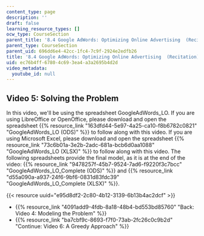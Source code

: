 ```yaml
---
content_type: page
description: ''
draft: false
learning_resource_types: []
ocw_type: CourseSection
parent_title: '8.4 Google AdWords: Optimizing Online Advertising  (Recitation)'
parent_type: CourseSection
parent_uid: 696dd6e4-42cc-1fc4-7c9f-2924e2edfb26
title: '8.4 Google AdWords: Optimizing Online Advertising  (Recitation)'
uid: ec76b4ff-6780-4c69-3ea4-a3a2695b4d2d
video_metadata:
  youtube_id: null
---
```

## Video 5: Solving the Problem

In this video, we'll be using the spreadsheet GoogleAdWords\_LO. If you are using LibreOffice or OpenOffice, please download and open the spreadsheet {{% resource_link "163dfd44-5e97-4a25-ca10-f8b6782c0821" "GoogleAdWords_LO (ODS)" %}} to follow along with this video. If you are using Microsoft Excel, please download and open the spreadsheet {{% resource_link "73c6b01a-3e2b-2adc-681a-bcb6d0aa1088" "GoogleAdWords_LO (XLSX)" %}} to follow along with this video. The following spreadsheets provide the final model, as it is at the end of the video: {{% resource_link "9478257f-45b7-9524-7ad6-f9220f3c7bcc" "GoogleAdWords_LO_Complete (ODS)" %}} and {{% resource_link "d55a090a-a937-24f6-9bf6-0831d83fdc39" "GoogleAdWords_LO_Complete (XLSX)" %}}.

{{< resource uuid="e95d8df2-2c80-4b12-3139-6b13b4ac2dcf" >}}

- {{% resource_link "4091add9-4fdb-8a18-48b4-bd553bd85760" "Back: Video 4: Modeling the Problem" %}}
- {{% resource_link "ba7cbf9c-8693-f7f0-73ab-2fc26c0c9b2d" "Continue: Video 6: A Greedy Approach" %}}